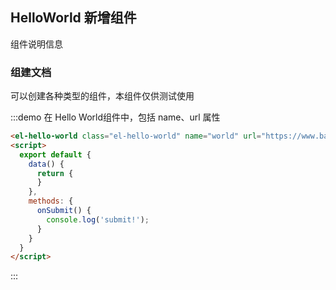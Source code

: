 ## HelloWorld 新增组件

组件说明信息

### 组建文档

可以创建各种类型的组件，本组件仅供测试使用


:::demo 在 Hello World组件中，包括 name、url 属性
```html
<el-hello-world class="el-hello-world" name="world" url="https://www.baidu.com/">我是新组件 hello-world 插槽内容</el-hello-world>
<script>
  export default {
    data() {
      return {
      }
    },
    methods: {
      onSubmit() {
        console.log('submit!');
      }
    }
  }
</script>
```
:::
